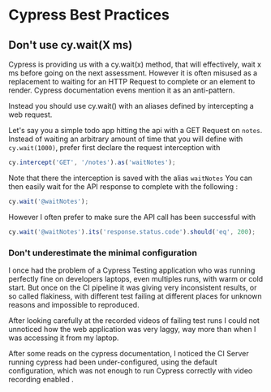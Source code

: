 # Cypress Best Practices
## Don't use cy.wait(X ms)

Cypress is providing us with a cy.wait(x) method, that will effectively, wait x ms before going on the next assessment. However it is often misused as a replacement to waiting for an HTTP Request to complete or an element to render. Cypress documentation evens mention it as an anti-pattern. 

Instead you should use cy.wait() with an aliases defined by intercepting a web request.

Let's say you a simple todo app hitting the api with a GET Request on `notes`. 
Instead of waiting an arbitrary amount of time that you will define with `cy.wait(1000)`, prefer first declare the request interception with 

```js
cy.intercept('GET', '/notes').as('waitNotes');
```

Note that there the interception is saved with the alias `waitNotes`
You can then easily wait for the API response to complete with the following :

```js
cy.wait('@waitNotes');
```

However I often prefer to make sure the API call has been successful with 

```js
cy.wait('@waitNotes').its('response.status.code').should('eq', 200);
```

### Don't underestimate the minimal configuration

I once had the problem of a Cypress Testing application who was running perfectly fine on developers laptops, even multiples runs, with warm or cold start. But once on the CI pipeline it was giving very inconsistent results, or so called flakiness, with different test failing at different places for unknown reasons and impossible to reproduced. 

After looking carefully at the recorded videos of failing test runs  I could not unnoticed how the web application was very laggy, way more than when I was accessing it from my laptop.

After some reads on the cypress documentation, I noticed the CI Server running cypress had been under-configured, using the default configuration, which was not enough to run Cypress correctly with video recording enabled .
